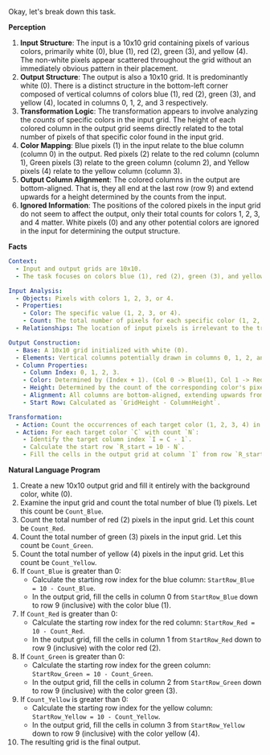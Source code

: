 Okay, let's break down this task.

**Perception**

1.  **Input Structure**: The input is a 10x10 grid containing pixels of various colors, primarily white (0), blue (1), red (2), green (3), and yellow (4). The non-white pixels appear scattered throughout the grid without an immediately obvious pattern in their placement.
2.  **Output Structure**: The output is also a 10x10 grid. It is predominantly white (0). There is a distinct structure in the bottom-left corner composed of vertical columns of colors blue (1), red (2), green (3), and yellow (4), located in columns 0, 1, 2, and 3 respectively.
3.  **Transformation Logic**: The transformation appears to involve analyzing the *counts* of specific colors in the input grid. The height of each colored column in the output grid seems directly related to the total number of pixels of that specific color found in the input grid.
4.  **Color Mapping**: Blue pixels (1) in the input relate to the blue column (column 0) in the output. Red pixels (2) relate to the red column (column 1), Green pixels (3) relate to the green column (column 2), and Yellow pixels (4) relate to the yellow column (column 3).
5.  **Output Column Alignment**: The colored columns in the output are bottom-aligned. That is, they all end at the last row (row 9) and extend upwards for a height determined by the counts from the input.
6.  **Ignored Information**: The positions of the colored pixels in the input grid do not seem to affect the output, only their total counts for colors 1, 2, 3, and 4 matter. White pixels (0) and any other potential colors are ignored in the input for determining the output structure.

**Facts**


```yaml
Context:
  - Input and output grids are 10x10.
  - The task focuses on colors blue (1), red (2), green (3), and yellow (4).

Input Analysis:
  - Objects: Pixels with colors 1, 2, 3, or 4.
  - Properties:
    - Color: The specific value (1, 2, 3, or 4).
    - Count: The total number of pixels for each specific color (1, 2, 3, 4) across the entire input grid.
  - Relationships: The location of input pixels is irrelevant to the transformation logic.

Output Construction:
  - Base: A 10x10 grid initialized with white (0).
  - Elements: Vertical columns potentially drawn in columns 0, 1, 2, and 3.
  - Column Properties:
    - Column Index: 0, 1, 2, 3.
    - Color: Determined by (Index + 1). (Col 0 -> Blue(1), Col 1 -> Red(2), Col 2 -> Green(3), Col 3 -> Yellow(4)).
    - Height: Determined by the count of the corresponding color's pixels in the input grid.
    - Alignment: All columns are bottom-aligned, extending upwards from row 9.
    - Start Row: Calculated as `GridHeight - ColumnHeight`.

Transformation:
  - Action: Count the occurrences of each target color (1, 2, 3, 4) in the input.
  - Action: For each target color `C` with count `N`:
    - Identify the target column index `I = C - 1`.
    - Calculate the start row `R_start = 10 - N`.
    - Fill the cells in the output grid at column `I` from row `R_start` to row 9 (inclusive) with color `C`.
```


**Natural Language Program**

1.  Create a new 10x10 output grid and fill it entirely with the background color, white (0).
2.  Examine the input grid and count the total number of blue (1) pixels. Let this count be `Count_Blue`.
3.  Count the total number of red (2) pixels in the input grid. Let this count be `Count_Red`.
4.  Count the total number of green (3) pixels in the input grid. Let this count be `Count_Green`.
5.  Count the total number of yellow (4) pixels in the input grid. Let this count be `Count_Yellow`.
6.  If `Count_Blue` is greater than 0:
    *   Calculate the starting row index for the blue column: `StartRow_Blue = 10 - Count_Blue`.
    *   In the output grid, fill the cells in column 0 from `StartRow_Blue` down to row 9 (inclusive) with the color blue (1).
7.  If `Count_Red` is greater than 0:
    *   Calculate the starting row index for the red column: `StartRow_Red = 10 - Count_Red`.
    *   In the output grid, fill the cells in column 1 from `StartRow_Red` down to row 9 (inclusive) with the color red (2).
8.  If `Count_Green` is greater than 0:
    *   Calculate the starting row index for the green column: `StartRow_Green = 10 - Count_Green`.
    *   In the output grid, fill the cells in column 2 from `StartRow_Green` down to row 9 (inclusive) with the color green (3).
9.  If `Count_Yellow` is greater than 0:
    *   Calculate the starting row index for the yellow column: `StartRow_Yellow = 10 - Count_Yellow`.
    *   In the output grid, fill the cells in column 3 from `StartRow_Yellow` down to row 9 (inclusive) with the color yellow (4).
10. The resulting grid is the final output.